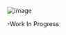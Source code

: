 ![image](https://github.com/completelyblank/3D-Portfolio/assets/105001837/8245c26e-1a5d-4d5e-a361-a766de7aca19)

-Work In Progress
